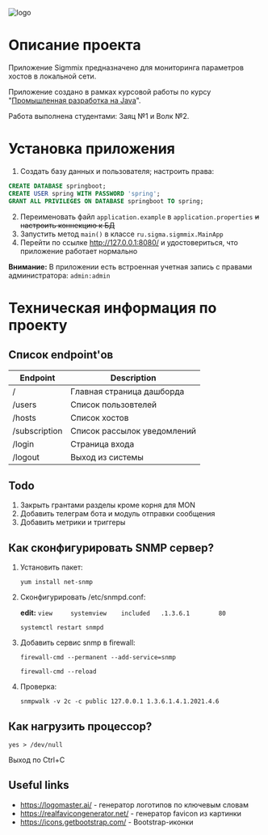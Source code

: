 ![logo](https://s1.hostingkartinok.com/uploads/images/2023/10/3c99cb671406a906c724ea00fac0c96b.png)     
# Описание проекта
Приложение Sigmmix предназначено для мониторинга параметров хостов в локальной сети. 

Приложение создано в рамках курсовой работы по курсу "[Промышленная разработка на Java](https://study.naumen.ru/sd/operator/#uuid:course$3177602)".

Работа выполнена студентами: Заяц №1 и Волк №2.

# Установка приложения

1. Создать базу данных и пользователя; настроить права:
```sql
CREATE DATABASE springboot;
CREATE USER spring WITH PASSWORD 'spring';
GRANT ALL PRIVILEGES ON DATABASE springboot TO spring;    
```
2. Переименовать файл `application.example` в `application.properties` ~~и настроить коннекцию к БД~~
3. Запустить метод `main()` в классе `ru.sigma.sigmmix.MainApp`
4. Перейти по ссылке http://127.0.0.1:8080/ и удостовериться, что приложение работает нормально

**Внимание:** В приложении есть встроенная учетная запись с правами администратора: `admin:admin`

# Техническая информация по проекту

## Список endpoint'ов

| Endpoint      | Description                 |
|---------------|-----------------------------|
| /             | Главная страница дашборда   |
| /users        | Список пользовтелей         |
| /hosts        | Список хостов               |
| /subscription | Список рассылок уведомлений |
| /login        | Страница входа              |
| /logout       | Выход из системы            |


## Todo
1. Закрыть грантами разделы кроме корня для MON
2. Добавить телеграм бота и модуль отправки сообщения
3. Добавить метрики и триггеры

## Как сконфигурировать SNMP сервер?
1. Установить пакет:

    `yum install net-snmp`
2. Сконфигурировать /etc/snmpd.conf: 

    **edit:** `view     systemview    included   .1.3.6.1        80`

    `systemctl restart snmpd`
3. Добавить сервис snmp в firewall:

    `firewall-cmd --permanent --add-service=snmp`

    `firewall-cmd --reload`
4. Проверка:

    `snmpwalk -v 2c -c public 127.0.0.1 1.3.6.1.4.1.2021.4.6`

## Как нагрузить процессор?
`yes > /dev/null`

Выход по Ctrl+C

## Useful links
* https://logomaster.ai/ - генератор логотипов по ключевым словам
* https://realfavicongenerator.net/ - генератор favicon из картинки
* https://icons.getbootstrap.com/ - Bootstrap-иконки 
